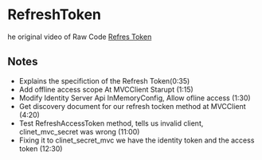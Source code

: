 # RefreshToken
he original video of Raw Code [Refres Token](https://www.youtube.com/watch?v=KlgrvIUCQ8c&list=PLOeFnOV9YBa7dnrjpOG6lMpcyd7Wn7E8V&index=15
)

## Notes
- Explains the specifiction of the Refresh Token(0:35)
- Add offline access scope At MVCClient Starupt (1:15)
- Modify Identity Server Api InMemoryConfig, Allow ofline access (1:30)
- Get discovery document for our refresh tocken method at MVCClient (4:20)
- Test RefreshAccessToken method, tells us invalid client, clinet_mvc_secret was wrong (11:00)
- Fixing it to clinet_secret_mvc we have the identity token and the access token (12:30)
